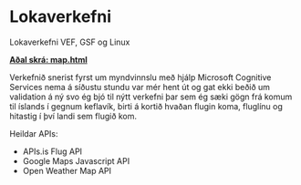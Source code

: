 # Lokaverkefni
Lokaverkefni VEF, GSF og Linux

[**Aðal skrá: map.html**](https://github.com/HansJon/Lokaverkefni/blob/master/map.html)

Verkefnið snerist fyrst um myndvinnslu með hjálp Microsoft Cognitive Services nema á síðustu stundu var mér hent út og gat ekki beðið um validation á ný svo ég bjó til nýtt verkefni þar sem ég sæki gögn frá komum til íslands í gegnum keflavík, birti á kortið hvaðan flugin koma, fluglínu og hitastig í því landi sem flugið kom.

Heildar APIs:
* APIs.is Flug API
* Google Maps Javascript API
* Open Weather Map API
